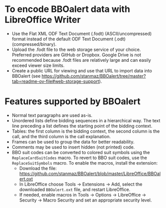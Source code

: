 
# To encode BBOalert data with LibreOffice Writer

- Use the Flat XML ODF Text Document (.fodt) (ASCII/uncompressed) format instead of the default ODF Text Document (.odt) (compressed/binary).
- Upload the .fodt file to the web storage service of your choice. Preferred providers are GitHub or Dropbox. Google Drive is not recommended because .fodt files are relatively large and can easily exceed viewer size limits.
- Create a public URL for viewing and use that URL to import data into BBOalert (see https://github.com/stanmaz/BBOalert/tree/master?tab=readme-ov-file#web-storage-support).

# Features supported by BBOalert

- Normal text paragraphs are used as-is.
- Unordered lists define bidding sequences in a hierarchical way. The text line preceding a list defines the starting point of the bidding context.
- Tables: the first column is the bidding context, the second column is the call, and the third column is the call explanation.
- Frames can be used to group the data for better readability.
- Comments may be used to insert hidden (not printed) code.
- BBO suit codes can be converted to colored suit symbols using the `ReplaceCardSuitCodes` macro. To revert to BBO suit codes, use the `ReplaceSuitSymbols` macro. To enable the macros, install the extension:
  - Download the file: https://github.com/stanmaz/BBOalert/blob/master/LibreOffice/BBOalert.oxt
  - In LibreOffice choose Tools → Extensions → Add, select the downloaded `BBOalert.oxt` file, and restart LibreOffice.
  - If needed, enable macros in Tools → Options → LibreOffice → Security → Macro Security and set an appropriate security level.
